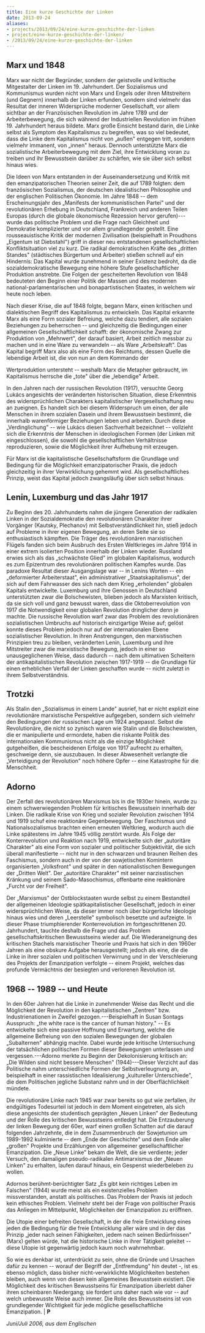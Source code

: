 ```yaml
---
title: Eine kurze Geschichte der Linken
date: 2013-09-24
aliases:
- projects/2013/09/24/eine-kurze-geschichte-der-linken
- project/eine-kurze-geschichte-der-linken/
- /2013/09/24/eine-kurze-geschichte-der-linken
---
```

## Marx und 1848

Marx war nicht der Begründer, sondern der geistvolle und kritische Mitgestalter der Linken im 19. Jahrhundert. Der Sozialismus und Kommunismus wurden nicht von Marx und Engels oder ihren Mitstreitern (und Gegnern) innerhalb der Linken erfunden, sondern sind vielmehr das Resultat der inneren Widersprüche moderner Gesellschaft, vor allem sichtbar an der Französischen Revolution im Jahre 1789 und der Arbeiterbewegung, die sich während der Industriellen Revolution im frühen 19. Jahrhundert heraus bildete. Marx große Einsicht bestand darin, die Linke selbst als Symptom des Kapitalismus zu begreifen, was so viel bedeutet, dass die Linke dem Kapitalismus nicht von „außen" entgegen tritt, sondern vielmehr immanent, von „innen" heraus. Dennoch unterstützte Marx die sozialistische Arbeiterbewegung mit dem Ziel, ihre Entwicklung voran zu treiben und ihr Bewusstsein darüber zu schärfen, wie sie über sich selbst hinaus wies.

Die Ideen von Marx entstanden in der Auseinandersetzung und Kritik mit den emanzipatorischen Theorien seiner Zeit, die auf 1789 folgten: dem französischen Sozialismus, der deutschen idealistischen Philosophie und der englischen Politischen Ökonomie. Im Jahre 1848 -- dem Erscheinungsjahr des „Manifests der kommunistischen Partei" und der revolutionären Erhebung in Deutschland, Frankreich und anderen Teilen Europas (durch die globale ökonomische Rezession hervor gerufen)---wurde das politische Problem und die Frage nach Gleichheit und Demokratie komplizierter und vor allem grundlegender gestellt. Eine rousseauistische Kritik der modernen Zivilisation (beispielhaft in Proudhons „Eigentum ist Diebstahl") griff in dieser neu entstandenen gesellschaftlichen Konfliktsituation viel zu kurz. Die radikal demokratischen Kräfte des „dritten Standes" (städtisches Bürgertum und Arbeiter) stießen schnell auf ein Hindernis: Das Kapital wurde zunehmend in seiner Existenz bedroht, da die sozialdemokratische Bewegung eine höhere Stufe gesellschaftlicher Produktion anstrebte. Die Folgen der gescheiterten Revolution von 1848 bedeuteten den Beginn einer Politik der Massen und des modernen national-parlamentarischen und bonapartistischen Staates, in welchem wir heute noch leben.

Nach dieser Krise, die auf 1848 folgte, begann Marx, einen kritischen und dialektischen Begriff des Kapitalismus zu entwickeln. Das Kapital erkannte Marx als eine Form sozialer Befreiung, welche dazu tendiert, alle sozialen Beziehungen zu beherrschen -- und gleichzeitig die Bedingungen einer allgemeinen Gesellschaftlichkeit schafft: der ökonomische Zwang zur Produktion von „Mehrwert", der darauf basiert, Arbeit zeitlich messbar zu machen und in eine Ware zu verwandeln -- als Ware „Arbeitskraft". Das Kapital begriff Marx also als eine Form des Reichtums, dessen Quelle die lebendige Arbeit ist, die von nun an dem Kommando der

Wertproduktion untersteht -- weshalb Marx die Metapher gebraucht, im Kapitalismus herrsche die „tote" über die „lebendige" Arbeit.

In den Jahren nach der russischen Revolution (1917), versuchte Georg Lukács angesichts der veränderten historischen Situation, diese Erkenntnis des widersprüchlichen Charakters kapitalistischer Vergesellschaftung neu an zueignen. Es handelt sich bei diesem Widerspruch um einen, der alle Menschen in ihrem sozialen Dasein und ihrem Bewusstsein bestimmt, die innerhalb warenförmiger Beziehungen leben und arbeiten. Durch diese „Verdinglichung" -- wie Lukács diesen Sachverhalt bezeichnet -- vollzieht sich die Erkenntnis der Menschen in ideologischen Formen (der Linken mit eingeschlossen), die sowohl die gesellschaftlichen Verhältnisse reproduzieren, sowie die Möglichkeit ihrer Aufhebung mit erzeugen.

Für Marx ist die kapitalistische Gesellschaftsform die Grundlage und Bedingung für die Möglichkeit emanzipatorischer Praxis, die jedoch gleichzeitig in ihrer Verwirklichung gehemmt wird. Als gesellschaftliches Prinzip, weist das Kapital jedoch zwangsläufig über sich selbst hinaus.

## Lenin, Luxemburg und das Jahr 1917

Zu Beginn des 20. Jahrhunderts nahm die jüngere Generation der radikalen Linken in der Sozialdemokratie den revolutionären Charakter ihrer Vorgänger (Kautsky, Plechanov) mit Selbstverständlichkeit hin, stieß jedoch auf Probleme in ihrer eigenen Bewegung, an deren Seite sie so enthusiastisch kämpften. Die Träger des revolutionären marxistischen Flügels fanden sich beim Ausbruch des Ersten Weltkrieges im Jahre 1914 in einer extrem isolierten Position innerhalb der Linken wieder. Russland erwies sich als das „schwächste Glied" im globalen Kapitalismus, wodurch es zum Epizentrum des revolutionären politischen Kampfes wurde. Das paradoxe Resultat dieser Ausgangslage war -- in Lenins Worten -- ein „deformierter Arbeiterstaat", ein administrativer „Staatskapitalismus", der sich auf dem Fahrwasser des sich nach dem Krieg „erholenden" globalen Kapitals entwickelte. Luxemburg und ihre Genossen in Deutschland unterstützten zwar die Bolschewisten, blieben jedoch als Marxisten kritisch, da sie sich voll und ganz bewusst waren, dass die Oktoberrevolution von 1917 die Notwendigkeit einer globalen Revolution dringlicher denn je machte. Die russische Revolution warf zwar das Problem des revolutionären sozialistischen Umbruchs auf historisch einzigartige Weise auf; gelöst konnte dieses Problem jedoch nur auf der internationalen Ebene sozialistischer Revolution. In ihren Anstrengungen, den marxistischen Prinzipien treu zu bleiben, veränderten Lenin, Luxemburg und ihre Mitstreiter zwar die marxistische Bewegung, jedoch in einer so unausgeglichenen Weise, dass dadurch -- nach dem ultimativen Scheitern der antikapitalistischen Revolution zwischen 1917-1919 -- die Grundlage für einen erheblichen Verfall der Linken geschaffen wurde -- nicht zuletzt in ihrem Selbstverständnis.

## Trotzki

Als Stalin den „Sozialismus in einem Lande" ausrief, hat er nicht explizit eine revolutionäre marxistische Perspektive aufgegeben, sondern sich vielmehr den Bedingungen der russischen Lage um 1924 angepasst. Selbst die Revolutionäre, die nicht so zynisch waren wie Stalin und die Bolschewisten, die er manipulierte und ermordete, haben die riskante Politik des internationalen Kommunismus nicht als die einzige Möglichkeit gutgeheißen, die bescheidenen Erfolge von 1917 aufrecht zu erhalten, geschweige denn, sie auszubauen. In dieser Abwesenheit verlangte die „Verteidigung der Revolution" noch höhere Opfer -- eine Katastrophe für die Menschheit.

## Adorno

Der Zerfall des revolutionären Marxismus bis in die 1930er hinein, wurde zu einem schwerwiegenden Problem für kritisches Bewusstsein innerhalb der Linken. Die radikale Krise von Krieg und sozialer Revolution zwischen 1914 und 1919 schuf eine reaktionäre Gegenbewegung. Der Faschismus und Nationalsozialismus brachten einen erneuten Weltkrieg, wodurch auch die Linke spätestens im Jahre 1945 völlig zerstört wurde. Als Folge der Konterrevolution und Reaktion nach 1919, entwickelte sich der „autoritäre Charakter" als eine Form von sozialer und politischer Subjektivität, die sich überall manifestierte -- nicht nur in den schwarzen und braunen Reihen des Faschismus, sondern auch in der von der sowjetischen Komintern organisierten „Volksfront" und später in den nationalistischen Bewegungen der „Dritten Welt". Der „autoritäre Charakter" mit seiner narzisstischen Kränkung und seinem Sado-Masochismus, offenbarte eine reaktionäre „Furcht vor der Freiheit".

Der „Marxismus" der Ostblockstaaten wurde selbst zu einem Bestandteil der allgemeinen Ideologie spätkapitalistischer Gesellschaft, jedoch in einer widersprüchlichen Weise, da dieser immer noch über bürgerliche Ideologie hinaus wies und deren „Leerstelle" symbolisch besetzte und aufzeigte. In dieser Phase triumphierender Konterrevolution im fortgeschrittenen 20. Jahrhundert, tauchte deshalb die Frage und das Problem gesellschaftskritischen Bewusstseins wieder auf. Die Wiederaneignung des kritischen Stachels marxistischer Theorie und Praxis hat sich in den 1960er Jahren als eine obskure Aufgabe herausgestellt; jedoch als eine, die die Linke in ihrer sozialen und politischen Verwirrung und in der Verschleierung des Projekts der Emanzipation verfolgte -- einem Projekt, welches das profunde Vermächtnis der besiegten und verlorenen Revolution ist.

## 1968 -- 1989 -- und Heute

In den 60er Jahren hat die Linke in zunehmender Weise das Recht und die Möglichkeit der Revolution in den kapitalistischen „Zentren" bzw. Industrienationen in Zweifel gezogen.---Beispielhaft in Susan Sontags Ausspruch: „the white race is the cancer of human history." -- Es entwickelte sich eine passive Hoffnung und Erwartung, welche die allgemeine Befreiung von den sozialen Bewegungen der globalen „Subalternen" abhängig machte. Dabei wurde jede kritische Untersuchung der tatsächlichen politischen Formen dieser Bewegungen unterlassen und vergessen.---Adorno merkte zu Beginn der Dekolonisierung kritisch an: „Die Wilden sind nicht bessere Menschen" (1944)---Dieser Verzicht auf das Politische nahm unterschiedliche Formen der Selbstverleugnung an, beispielhaft in einer rassistischen Idealisierung „kultureller Unterschiede", die dem Politischen jegliche Substanz nahm und in der Oberflächlichkeit mündete.

Die revolutionäre Linke nach 1945 war zwar bereits so gut wie zerfallen, ihr endgültiges Todesurteil ist jedoch in dem Moment eingetreten, als sich diese angesichts der studentisch geprägten „Neuen Linken" der Bedeutung und der Rolle des kritischen Bewusstseins entledigt hat. Die Entzauberung der linken Bewegung der 60er, warf einen großen Schatten auf die darauf folgenden Jahrzehnte, die in dem Zusammenbruch der Sowjetunion um 1989-1992 kulminierte -- dem „Ende der Geschichte" und dem Ende aller „großen" Projekte und Erzählungen von allgemeiner gesellschaftlicher Emanzipation. Die „Neue Linke" bekam die Welt, die sie verdiente; jeder Versuch, den damaligen pseudo-radikalen Antimarxismus der „Neuen Linken" zu erhalten, laufen darauf hinaus, ein Gespenst wiederbeleben zu wollen.

Adornos berühmt-berüchtigter Satz „Es gibt kein richtiges Leben im Falschen" (1944) wurde meist als ein existenzielles Problem missverstanden, anstatt als politisches. Das Problem der Praxis ist jedoch kein ethisches Problem. Vielmehr steht bei der Frage von politischer Praxis das Anliegen im Mittelpunkt, Möglichkeiten der Emanzipation zu eröffnen.

Die Utopie einer befreiten Gesellschaft, in der die freie Entwicklung eines jeden die Bedingung für die freie Entwicklung aller wäre und in der das Prinzip „jeder nach seinen Fähigkeiten, jedem nach seinen Bedürfnissen" (Marx) gelten würde, hat die historische Linke in ihrer Tätigkeit geleitet -- diese Utopie ist gegenwärtig jedoch kaum noch wahrnehmbar.

So wie es denkbar ist, unterdrückt zu sein, ohne die Gründe und Ursachen dafür zu kennen -- worauf der Begriff der „Entfremdung" hin deutet -, ist es ebenso möglich, dass bisher nicht-verwirklichte Möglichkeiten bestehen bleiben, auch wenn von diesen kein allgemeines Bewusstsein existiert. Die Möglichkeit des kritischen Bewusstseins für Emanzipation überlebt daher ihren scheinbaren Niedergang; sie fordert uns daher nach wie vor -- auf welch unbewusste Weise auch immer. Die Rolle des Bewusstseins ist von grundlegender Wichtigkeit für jede mögliche gesellschaftliche Emanzipation. | **P**

_Juni/Juli 2006, aus dem Englischen_
